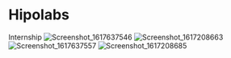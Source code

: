 # Hipolabs
Internship
![Screenshot_1617637546](https://user-images.githubusercontent.com/52882389/113593596-459daf00-963f-11eb-925d-badc7adfad8f.png)
![Screenshot_1617208663](https://user-images.githubusercontent.com/52882389/113593830-8dbcd180-963f-11eb-8c60-93e4ed4a89be.png)
![Screenshot_1617637557](https://user-images.githubusercontent.com/52882389/113593630-4cc4bd00-963f-11eb-9752-210cb69e45d0.png)
![Screenshot_1617208685](https://user-images.githubusercontent.com/52882389/113593604-48000900-963f-11eb-9806-9572531dfa71.png)

